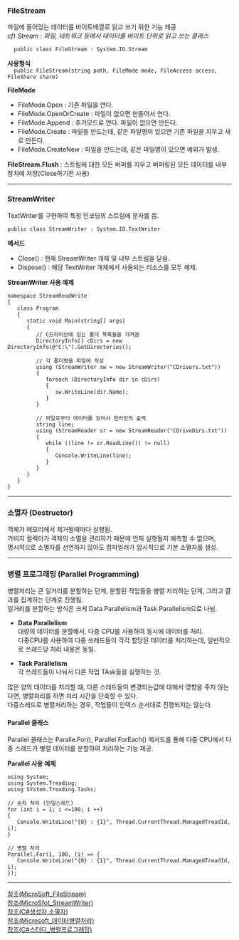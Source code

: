 ### FileStream  
   
파일에 들어있는 데이터를 바이트배열로 읽고 쓰기 위한 기능 제공  
<i> cf) Stream : 파일, 네트워크 등에서 데이터를 바이트 단위로 읽고 쓰는 클래스  </i>
   
`  
public class FileStream : System.IO.Stream
`  
   
<b> 사용형식 </b>  
`  
public FileStream(string path, FileMode mode, FileAccess access, FileShare share)
`   
   
<b> FileMode </b>  
* FileMode.Open : 기존 파일을 연다.  
* FileMode.OpenOrCreate : 파일이 없으면 만들어서 연다.  
* FileMode.Append : 추가모드로 연다. 파일이 없으면 만든다.  
* FileMode.Create : 파일을 만드는데, 같은 파일명이 있으면 기존 파일을 지우고 새로 만든다.  
* FileMode.CreateNew : 파일을 만드는데, 같은 파일명이 있으면 예외가 발생.  

<b>FileStream.Flush</b> : 스트림에 대한 모든 버퍼를 지우고 버퍼링된 모든 데이터를 내부 장치에 저장(Close하기전 사용)  
    
   
- - -  
    
### StreamWriter   
   
TextWriter를 구현하여 특정 인코딩의 스트림에 문자를 씀.  
   
`
public class StreamWriter : System.IO.TextWriter  
`   
   
<b> 메서드 </b>  
* Close() : 현재 StreamWriter 개체 및 내부 스트림을 닫음.  
* Dispose() : 해당 TextWriter 개체에서 사용되는 리소스를 모두 해제.   

<b>StreamWriter 사용 예제</b>  
```  
namespace StreamReadWrite
{
   class Program
   {
      static void Main(string[] args)
      {
         // C드라이브에 있는 폴더 목록들을 가져옴
         DirectoryInfo[] cDirs = new DirectoryInfo(@"C:\").GetDirectories();
         
         // 각 폴더명을 파일에 작성
         using (StreamWriter sw = new StreamWriter("CDrivers.txt"))
         {
            foreach (DirectoryInfo dir in cDirs)
            {
               sw.WriteLine(dir.Name);
            }
         }
         
         // 파일로부터 데이터를 읽어서 한라인씩 출력  
         string line;
         using (StreamReader sr = new StreamReader("CDriveDirs.txt"))
         {
            while ((line != sr.ReadLine()) != null)
            {
               Console.WriteLine(line);
            }
         }
      }
   }
}
```   
   
- - -   
   
### 소멸자 (Destructor)   
  
객체가 메모리에서 제거될때마다 실행됨.   
가비지 컬렉터가 객체의 소멸을 관리하기 때문에 언제 실행될지 예측할 수 없으며,  
명시적으로 소멸자를 선언하지 않아도 컴파일러가 암시적으로 기본 소멸자를 생성.  
    
- - -  
   
### 병렬 프로그래밍  (Parallel Programming)   
     
병렬처리는 큰 일거리를 분할하는 단계, 분할된 작업들을 병렬 처리하는 단계, 그리고 결과를 집계하는 단계로 진행됨.  
일거리를 분할하는 방식은 크게 Data Parallelism과 Task Parallelism으로 나뉨.  
   
* <b>Data Parallelism</b>  
  대량의 데이터를 분할해서, 다중 CPU를 사용하여 동시에 데이터를 처리.   
  다중CPU를 사용하여 다중 쓰레드들이 각각 할당된 데이터를 처리하는데, 일반적으로 쓰레드당 처리 내용은 동일.  
   
* <b>Task Parallelism</b>  
  각 쓰레드들이 나눠서 다른 작업 TAsk들을 실행하는 것.  
   
많은 양의 데이터를 처리할 떄, 다른 스레드들이 변경되는값에 대해서 영향을 주지 않는다면, 병렬처리를 하면 처리 시간을 단축할 수 있다.  
다중스레드로 병렬처리하는 경우, 작업들이 인덱스 순서대로 진행되지는 않는다.  
   
    
#### Parallel 클래스    
    
Parallel 클래스는 Paralle.For(), Parallel.ForEach() 메서드를 통해 다중 CPU에서 다중 스레드가 병렬 데이터를 분할하여 처리하는 기능 제공.     
      
<b>Parallel 사용 예제</b>   
```
using System;
using System.Treading;
using SYstem.Treading.Tasks;

// 순차 처리 (단일스레드)
for (int i = 1; i <=100; i ++)
{
   Console.WriteLine("{0} : {1}", Thread.CurrentThread.ManagedTreadId, i);
}

// 병렬 처리
Parallel.For(1, 100, (i) => {
   Console.WriteLine("{0} : {1}", Thread.CurrentThread.ManagedTreadId, i);
});
```   
   
     
   
- - -  
   
[참조(MicroSoft_FileStream)](https://docs.microsoft.com/ko-kr/dotnet/api/system.io.filestream?view=netframework-4.7.2)   
[참조(MicroSfot_StreamWriter)](https://docs.microsoft.com/ko-kr/dotnet/api/system.io.streamwriter?view=netframework-4.7.2)  
[참조(C#생성자,소멸자)](https://076923.github.io/posts/C-15/)   
[참조(Microsoft_데이터병렬처리)](https://docs.microsoft.com/ko-kr/dotnet/standard/parallel-programming/data-parallelism-task-parallel-library)  
[참조(C#스터디_병렬프로그래밍)](http://www.csharpstudy.com/Threads/parallel.aspx) 
    
